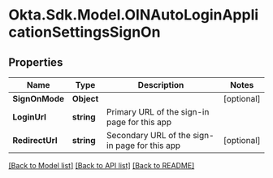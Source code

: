 # Okta.Sdk.Model.OINAutoLoginApplicationSettingsSignOn

## Properties

Name | Type | Description | Notes
------------ | ------------- | ------------- | -------------
**SignOnMode** | **Object** |  | [optional] 
**LoginUrl** | **string** | Primary URL of the sign-in page for this app | 
**RedirectUrl** | **string** | Secondary URL of the sign-in page for this app | [optional] 

[[Back to Model list]](../README.md#documentation-for-models) [[Back to API list]](../README.md#documentation-for-api-endpoints) [[Back to README]](../README.md)

